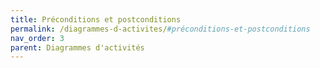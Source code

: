 ```yaml
---
title: Préconditions et postconditions
permalink: /diagrammes-d-activites/#préconditions-et-postconditions
nav_order: 3
parent: Diagrammes d'activités
---
```

